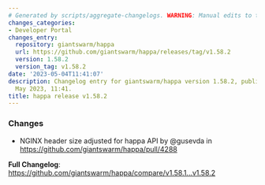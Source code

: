 ```yaml
---
# Generated by scripts/aggregate-changelogs. WARNING: Manual edits to this files will be overwritten.
changes_categories:
- Developer Portal
changes_entry:
  repository: giantswarm/happa
  url: https://github.com/giantswarm/happa/releases/tag/v1.58.2
  version: 1.58.2
  version_tag: v1.58.2
date: '2023-05-04T11:41:07'
description: Changelog entry for giantswarm/happa version 1.58.2, published on 04
  May 2023, 11:41.
title: happa release v1.58.2
---
```


<!-- Release notes generated using configuration in .github/release.yml at main -->

### Changes
* NGINX header size adjusted for happa API by @gusevda in https://github.com/giantswarm/happa/pull/4288


**Full Changelog**: https://github.com/giantswarm/happa/compare/v1.58.1...v1.58.2
